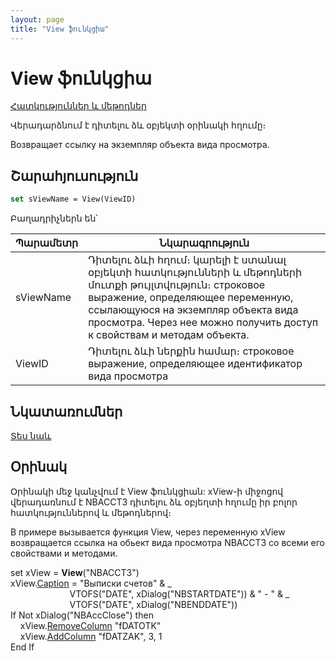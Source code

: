 ```yaml
---
layout: page
title: "View ֆունկցիա"
---
```


# View ֆունկցիա

[Հատկություններ և մեթոդներ](../../Asview.md)


Վերադարձնում է դիտելու ձև օբյեկտի օրինակի հղումը։ 

Возвращает ссылку на экземпляр объекта вида просмотра.


## Շարահյուսություն

```vb
set sViewName = View(ViewID)
```

Բաղադրիչներն են՝


| Պարամետր | Նկարագրություն |
|--|--|
| sViewName | Դիտելու ձևի հղում։  կարելի է ստանալ օբյեկտի հատկությունների և մեթոդների մուտքի թույլտվություն։ строковое выражение, определяющее переменную, ссылающуюся на экземпляр объекта вида просмотра. Через нее можно получить доступ к свойствам и методам объекта. |
| ViewID | Դիտելու ձևի ներքին համար։ строковое выражение, определяющее идентификатор вида просмотра |




## Նկատառումներ

[Տես նաև](../../../constructors.html)


## Օրինակ

Օրինակի մեջ կանչվում է View ֆունկցիան: xView-ի միջոցով վերադառնում է NBACCT3 դիտելու ձև օբյեղտի հղումը իր բոլոր հատկություններով և մեթոդներով։

В примере вызывается функция View, через переменную xView возвращается ссылка на обьект вида просмотра NBACCT3 со всеми его свойствами и методами. 

set xView = <strong>View</strong>(&quot;NBACCT3&quot;)<br>
xView.[Caption](../../ASVIEW/Caption.html) = &quot;Выписки счетов&quot; &amp; _<br>
&nbsp;&nbsp;&nbsp;&nbsp;&nbsp;&nbsp;&nbsp;&nbsp;&nbsp;&nbsp;&nbsp;&nbsp;&nbsp;&nbsp;&nbsp;&nbsp;&nbsp;&nbsp;&nbsp;&nbsp;&nbsp;&nbsp;&nbsp; VTOFS(&quot;DATE&quot;, xDialog(&quot;NBSTARTDATE&quot;)) &amp; &quot; - &quot; &amp; _<br>
&nbsp;&nbsp;&nbsp;&nbsp;&nbsp;&nbsp;&nbsp;&nbsp;&nbsp;&nbsp;&nbsp;&nbsp;&nbsp;&nbsp;&nbsp;&nbsp;&nbsp;&nbsp;&nbsp;&nbsp;&nbsp;&nbsp;&nbsp; VTOFS(&quot;DATE&quot;, xDialog(&quot;NBENDDATE&quot;))<br>
If Not xDialog(&quot;NBAccClose&quot;) then<br>
&nbsp;&nbsp;&nbsp; xView.[RemoveColumn](../../ASVIEW/RemoveColumn.html)
&quot;fDATOTK&quot;<br>
&nbsp;&nbsp;&nbsp; xView.[AddColumn](../../ASVIEW/AddColumn.html) &quot;fDATZAK&quot;, 3, 1<br>
End If<br>

